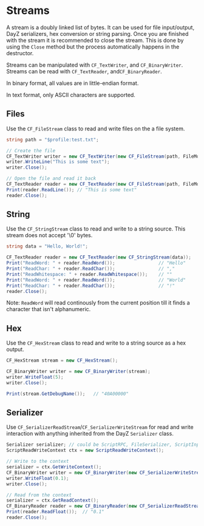 # Streams

A stream is a doubly linked list of bytes. It can be used for file input/output, DayZ serializers, hex conversion or string parsing. Once you are finished with the stream it is recommended to close the stream. This is done by using the `Close` method but the process automatically happens in the destructor.

Streams can be manipulated with `CF_TextWriter`, and `CF_BinaryWriter`. Streams can be read with `CF_TextReader`, and`CF_BinaryReader`.

In binary format, all values are in little-endian format.

In text format, only ASCII characters are supported.

## Files

Use the `CF_FileStream` class to read and write files on the a file system. 

```csharp
string path = "$profile:test.txt";

// Create the file
CF_TextWriter writer = new CF_TextWriter(new CF_FileStream(path, FileMode.WRITE));
writer.WriteLine("This is some text");
writer.Close();

// Open the file and read it back
CF_TextReader reader = new CF_TextReader(new CF_FileStream(path, FileMode.READ));
Print(reader.ReadLine()); // "This is some text"
reader.Close();
```

## String

Use the `CF_StringStream` class to read and write to a string source. This stream does not accept '\0' bytes.

```csharp
string data = "Hello, World!";

CF_TextReader reader = new CF_TextReader(new CF_StringStream(data));
Print("ReadWord: " + reader.ReadWord());				// "Hello"
Print("ReadChar: " + reader.ReadChar());				// ","
Print("ReadWhitespace: " + reader.ReadWhitespace());	// ""
Print("ReadWord: " + reader.ReadWord());				// "World"
Print("ReadChar: " + reader.ReadChar());				// "!"
reader.Close();
```

Note: `ReadWord` will read continously from the current position till it finds a character that isn't alphanumeric.

## Hex

Use the `CF_HexStream` class to read and write to a string source as a hex output.

```csharp
CF_HexStream stream = new CF_HexStream();

CF_BinaryWriter writer = new CF_BinaryWriter(stream);
writer.WriteFloat(5);
writer.Close();

Print(stream.GetDebugName());	// "40A00000"
```

## Serializer

Use `CF_SerializerReadStream`/`CF_SerializerWriteStream` for read and write interaction with anything inherited from the DayZ `Serializer` class.

```csharp
Serializer serializer; // could be ScriptRPC, FileSerializer, ScriptInputUserData, anything that inherits from Serializer
ScriptReadWriteContext ctx = new ScriptReadWriteContext();

// Write to the context
serializer = ctx.GetWriteContext();
CF_BinaryWriter writer = new CF_BinaryWriter(new CF_SerializerWriteStream(serializer));
writer.WriteFloat(0.1);
writer.Close();

// Read from the context
serializer = ctx.GetReadContext();
CF_BinaryReader reader = new CF_BinaryReader(new CF_SerializerReadStream(serializer));
Print(reader.ReadFloat());	// "0.1"
reader.Close();
```
